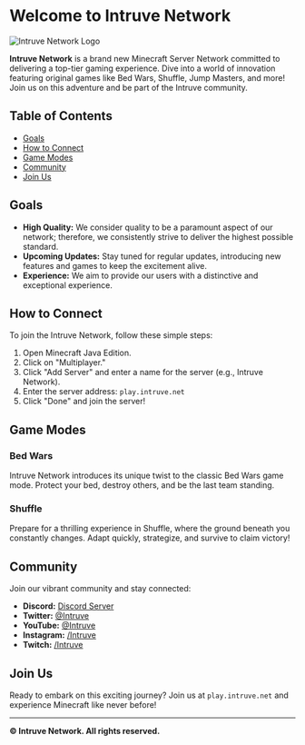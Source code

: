 # Welcome to Intruve Network

![Intruve Network Logo](https://avatars.githubusercontent.com/u/87587579?s=200&v=4)

**Intruve Network** is a brand new Minecraft Server Network committed to delivering a top-tier gaming experience. Dive into a world of innovation featuring original games like Bed Wars, Shuffle, Jump Masters, and more! Join us on this adventure and be part of the Intruve community.

## Table of Contents
- [Goals](#goals)
- [How to Connect](#how-to-connect)
- [Game Modes](#game-modes)
- [Community](#community)
- [Join Us](#join-us)

## Goals

- **High Quality:** We consider quality to be a paramount aspect of our network; therefore, we consistently strive to deliver the highest possible standard.
- **Upcoming Updates:** Stay tuned for regular updates, introducing new features and games to keep the excitement alive.
- **Experience:** We aim to provide our users with a distinctive and exceptional experience.

## How to Connect

To join the Intruve Network, follow these simple steps:

1. Open Minecraft Java Edition.
2. Click on "Multiplayer."
3. Click "Add Server" and enter a name for the server (e.g., Intruve Network).
4. Enter the server address: `play.intruve.net`
5. Click "Done" and join the server!

## Game Modes

### Bed Wars

Intruve Network introduces its unique twist to the classic Bed Wars game mode. Protect your bed, destroy others, and be the last team standing.

### Shuffle

Prepare for a thrilling experience in Shuffle, where the ground beneath you constantly changes. Adapt quickly, strategize, and survive to claim victory!

## Community

Join our vibrant community and stay connected:

- **Discord:** [Discord Server](https://dc.intruve.net)
- **Twitter:** [@Intruve](https://twitter.com/intruve)
- **YouTube:** [@Intruve](https://youtube.com/@intruve)
- **Instagram:** [/Intruve](https://instagram.com/intruve)
- **Twitch:** [/Intruve](https://twitch.com/intruve)

## Join Us

Ready to embark on this exciting journey? Join us at `play.intruve.net` and experience Minecraft like never before!

---

**© Intruve Network. All rights reserved.**
